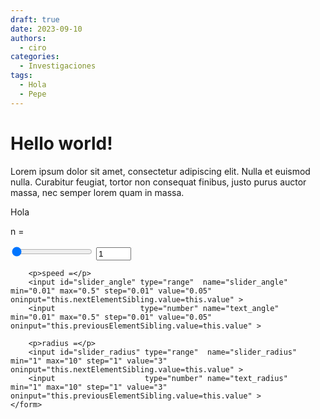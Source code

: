 ```yaml
---
draft: true 
date: 2023-09-10 
authors:
  - ciro
categories:
  - Investigaciones
tags: 
  - Hola
  - Pepe
---
```


# Hello world!

Lorem ipsum dolor sit amet, consectetur adipiscing elit. Nulla et euismod
nulla. Curabitur feugiat, tortor non consequat finibus, justo purus auctor
massa, nec semper lorem quam in massa.

<!-- more -->


<p id="demo">Hola</p>


<canvas id="canvas" width="1200" height="200"></canvas>

<form>
        <p>n =</p>
        <input id="slider_n" type="range"  name="slider_n" min="1" max="20" step="1" value="1" oninput="this.nextElementSibling.value=this.value" >
        <input               type="number" name="text_n"   min="1" max="20" step="1" value="1" oninput="this.previousElementSibling.value=this.value" >

        <p>speed =</p>
        <input id="slider_angle" type="range"  name="slider_angle" min="0.01" max="0.5" step="0.01" value="0.05" oninput="this.nextElementSibling.value=this.value" >
        <input                   type="number" name="text_angle"  min="0.01" max="0.5" step="0.01" value="0.05" oninput="this.previousElementSibling.value=this.value" >
    
        <p>radius =</p>
        <input id="slider_radius" type="range"  name="slider_radius" min="1" max="10" step="1" value="3" oninput="this.nextElementSibling.value=this.value" >
        <input                    type="number" name="text_radius"   min="1" max="10" step="1" value="3" oninput="this.previousElementSibling.value=this.value" >
    </form>
